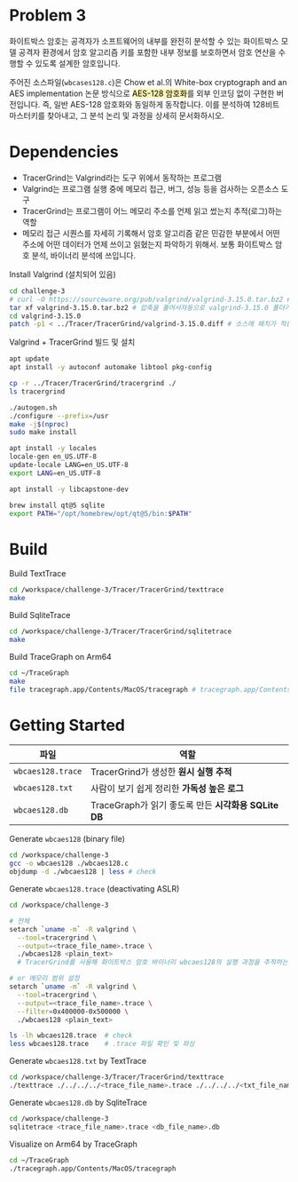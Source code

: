 # Problem 3

화이트박스 암호는 공격자가 소프트웨어의 내부를 완전히 분석할 수 있는 화이트박스 모델 공격자 환경에서 암호 알고리즘 키를 포함한 내부 정보를 보호하면서 암호 연산을 수행할 수 있도록 설계한 암호입니다.

주어진 소스파일(`wbcases128.c`)은 Chow et al.의 White-box cryptograph and an AES implementation 논문 방식으로 <span style="color: #000000; background-color:#fff5b1;">AES-128 암호화</span>를 외부 인코딩 없이 구현한 버전입니다. 즉, 일반 AES-128 암호화와 동일하게 동작합니다. 이를 분석하여 128비트 마스터키를 찾아내고, 그 분석 논리 및 과정을 상세히 문서화하시오.

# Dependencies

- TracerGrind는 Valgrind라는 도구 위에서 동작하는 프로그램
- Valgrind는 프로그램 실행 중에 메모리 접근, 버그, 성능 등을 검사하는 오픈소스 도구
- TracerGrind는 프로그램이 어느 메모리 주소를 언제 읽고 썼는지 추적(로그)하는 역할
- 메모리 접근 시퀀스를 자세히 기록해서 암호 알고리즘 같은 민감한 부분에서 어떤 주소에 어떤 데이터가 언제 쓰이고 읽혔는지 파악하기 위해서. 보통 화이트박스 암호 분석, 바이너리 분석에 쓰입니다.

Install Valgrind (설치되어 있음)

```bash
cd challenge-3
# curl -O https://sourceware.org/pub/valgrind/valgrind-3.15.0.tar.bz2 # Valgrind 3.15.0 공식 소스 압축 파일을 다운
tar xf valgrind-3.15.0.tar.bz2 # 압축을 풀어서자동으로 valgrind-3.15.0 폴더가 생성
cd valgrind-3.15.0
patch -p1 < ../Tracer/TracerGrind/valgrind-3.15.0.diff # 소스에 패치가 적용
```

Valgrind + TracerGrind 빌드 및 설치

```bash
apt update
apt install -y autoconf automake libtool pkg-config

cp -r ../Tracer/TracerGrind/tracergrind ./
ls tracergrind

./autogen.sh
./configure --prefix=/usr
make -j$(nproc)
sudo make install

apt install -y locales
locale-gen en_US.UTF-8
update-locale LANG=en_US.UTF-8
export LANG=en_US.UTF-8
```

```bash
apt install -y libcapstone-dev
```

```bash
brew install qt@5 sqlite
export PATH="/opt/homebrew/opt/qt@5/bin:$PATH"
```

# Build

Build TextTrace

```bash
cd /workspace/challenge-3/Tracer/TracerGrind/texttrace
make
```

Build SqliteTrace

```bash
cd /workspace/challenge-3/Tracer/TracerGrind/sqlitetrace
make
```

Build TraceGraph on Arm64

```bash
cd ~/TraceGraph
make
file tracegraph.app/Contents/MacOS/tracegraph # tracegraph.app/Contents/MacOS/tracegraph: Mach-O 64-bit executable arm64
```

# Getting Started

| 파일                | 역할                                       |
| ----------------- | ---------------------------------------- |
| `wbcaes128.trace` | TracerGrind가 생성한 **원시 실행 추적**            |
| `wbcaes128.txt`   | 사람이 보기 쉽게 정리한 **가독성 높은 로그**              |
| `wbcaes128.db`    | TraceGraph가 읽기 좋도록 만든 **시각화용 SQLite DB** |

Generate `wbcaes128` (binary file)

```bash
cd /workspace/challenge-3
gcc -o wbcaes128 ./wbcaes128.c
objdump -d ./wbcaes128 | less # check
```

Generate `wbcaes128.trace` (deactivating ASLR)

```bash
cd /workspace/challenge-3

# 전체
setarch `uname -m` -R valgrind \
  --tool=tracergrind \
  --output=<trace_file_name>.trace \
  ./wbcaes128 <plain_text>
  # TracerGrind를 사용해 화이트박스 암호 바이너리 wbcaes128의 실행 과정을 추적하는 명령어

# or 메모리 범위 설정
setarch `uname -m` -R valgrind \
  --tool=tracergrind \
  --output=<trace_file_name>.trace \
  --filter=0x400000-0x500000 \
  ./wbcaes128 <plain_text>

ls -lh wbcaes128.trace  # check
less wbcaes128.trace    # .trace 파일 확인 및 파싱
```

Generate `wbcaes128.txt` by TextTrace

```bash
cd /workspace/challenge-3/Tracer/TracerGrind/texttrace
./texttrace ./../../../<trace_file_name>.trace ./../../../<txt_file_name>.txt
```

Generate `wbcaes128.db` by SqliteTrace

```bash
cd /workspace/challenge-3
sqlitetrace <trace_file_name>.trace <db_file_name>.db
```

Visualize on Arm64 by TraceGraph

```bash
cd ~/TraceGraph
./tracegraph.app/Contents/MacOS/tracegraph
```